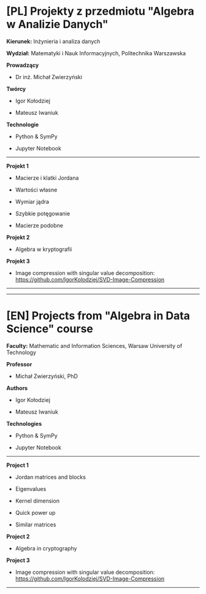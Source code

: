 
  

# [PL] Projekty z przedmiotu "Algebra w Analizie Danych"

**Kierunek:** Inżynieria i analiza danych

**Wydział:** Matematyki i Nauk Informacyjnych, Politechnika Warszawska

**Prowadzący**

- Dr inż. Michał Zwierzyński

**Twórcy**

- Igor Kołodziej

- Mateusz Iwaniuk
 
**Technologie**

- Python & SymPy

- Jupyter Notebook

---

**Projekt 1**

* Macierze i klatki Jordana

* Wartości własne

* Wymiar jądra

* Szybkie potęgowanie

* Macierze podobne

**Projekt 2**
* Algebra w kryptografii

 **Projekt 3**
* Image compression with singular value decomposition: https://github.com/IgorKolodziej/SVD-Image-Compression
  
---
---

# [EN] Projects from "Algebra in Data Science" course

**Faculty:** Mathematic and Information Sciences, Warsaw University of Technology

**Professor**

- Michał Zwierzyński, PhD 

**Authors**

- Igor Kołodziej

- Mateusz Iwaniuk

  
**Technologies**

- Python & SymPy

- Jupyter Notebook
  
---
**Project 1**

* Jordan matrices and blocks

* Eigenvalues

* Kernel dimension

* Quick power up

* Similar matrices

**Project 2**
* Algebra in cryptography

**Project 3**
* Image compression with singular value decomposition: https://github.com/IgorKolodziej/SVD-Image-Compression

---
  




